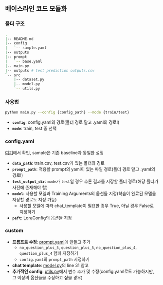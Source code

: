 ## 베이스라인 코드 모듈화

### 폴더 구조
```bash
.
|-- README.md
|-- config
|   `-- sample.yaml
|-- outputs
|-- prompt
|   `-- base.yaml
|-- main.py
|-- outputs # test prediction outputs.csv
`-- src
    |-- dataset.py
    |-- model.py
    `-- utils.py
```

### 사용법
```bash
python main.py --config {config_path} --mode {train/test}
```
- **`config`**: config.yaml의 경로(폴더 경로 말고 .yaml의 경로!)  
- **`mode`**: train, test 중 선택  

### config.yaml  
[여기](./config/sample.yaml)에서 확인, sample은 기존 baseline과 동일한 설정  
- **`data_path`**: train.csv, test.csv가 있는 폴더의 경로  
- **`prompt_path`**: 적용할 prompt의 yaml이 있는 파일 경로(폴더 경로 말고 .yaml의 경로!)  
- **`test_output_dir`**: `mode`가 `test`일 경우 추론 결과를 저장할 폴더 경로(해당 폴더가 사전에 존재해야 함)  
- **`model`**: 사용할 모델과 Training Arguments의 옵션들 지정(학습이 완료된 모델을 저장할 경로도 지정 가능)  
  - 사용할 모델에 따라 chat_template이 필요한 경우 True, 아닐 경우 False로 지정하기  
- **`peft`**: LoraConfig의 옵션들 지정  

### custom
- **프롬프트 수정**: [prompt.yaml](./prompt)에 만들고 추가
  - `no_question_plus_5`, `question_plus_5`, `no_question_plus_4`, `question_plus_4` 함께 지정하기
  - `config.yaml`의 `prompt_path` 지정하기
- **chat template**: [model.py](./src/model.py)의 line 31 참고  
- **추가적인 config**: [utils.py](./src/utils.py)에서 변수 추가 및 수정(config.yaml로도 가능하지만, 그 이상의 옵션들을 수정하고 싶을 경우)  
